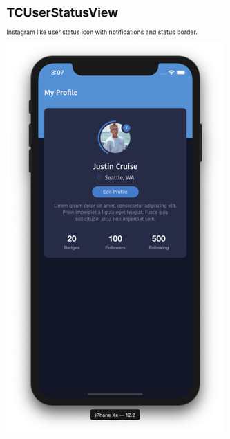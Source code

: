 # TCUserStatusView
 Instagram like user status icon with notifications and status border.

![UserStatusView ScreenShot](/USVScreenShot.png)